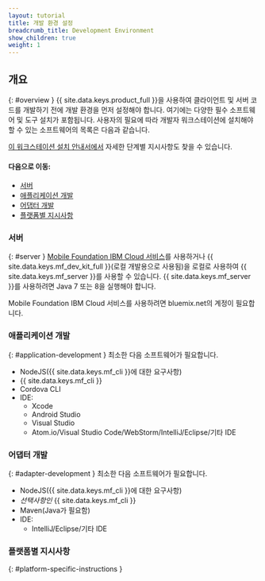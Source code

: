 ```yaml
---
layout: tutorial
title: 개발 환경 설정
breadcrumb_title: Development Environment
show_children: true
weight: 1
---
```

<!-- NLS_CHARSET=UTF-8 -->
## 개요
{: #overview }
{{ site.data.keys.product_full }}을 사용하여 클라이언트 및 서버 코드를 개발하기 전에 개발 환경을 먼저 설정해야 합니다. 여기에는 다양한 필수 소프트웨어 및 도구 설치가 포함됩니다. 사용자의 필요에 따라 개발자 워크스테이션에 설치해야 할 수 있는 소프트웨어의 목록은 다음과 같습니다.

[이 워크스테이션 설치 안내서에서](mobilefirst/installation-guide/) 자세한 단계별 지시사항도 찾을 수 있습니다.

#### 다음으로 이동:

* [서버](#server)
* [애플리케이션 개발](#application-development)
* [어댑터 개발](#adapter-development)
* [플랫폼별 지시사항](#platform-specific-instructions)

### 서버
{: #server }
[Mobile Foundation IBM Cloud 서비스](../../bluemix/using-mobile-foundation)를 사용하거나 {{ site.data.keys.mf_dev_kit_full }}(로컬 개발용으로 사용됨)을 로컬로 사용하여 {{ site.data.keys.mf_server }}를 사용할 수 있습니다. {{ site.data.keys.mf_server }}를 사용하려면 Java 7 또는 8을 실행해야 합니다.

Mobile Foundation IBM Cloud 서비스를 사용하려면 bluemix.net의 계정이 필요합니다. 

### 애플리케이션 개발
{: #application-development }
최소한 다음 소프트웨어가 필요합니다.

* NodeJS({{ site.data.keys.mf_cli }}에 대한 요구사항)
* {{ site.data.keys.mf_cli }}
* Cordova CLI
* IDE:
    - Xcode
    - Android Studio
    - Visual Studio
    - Atom.io/Visual Studio Code/WebStorm/IntelliJ/Eclipse/기타 IDE

### 어댑터 개발
{: #adapter-development }
최소한 다음 소프트웨어가 필요합니다.

* NodeJS({{ site.data.keys.mf_cli }}에 대한 요구사항)
* *선택사항인* {{ site.data.keys.mf_cli }}
* Maven(Java가 필요함)
* IDE:
    - IntelliJ/Eclipse/기타 IDE

### 플랫폼별 지시사항
{: #platform-specific-instructions }
